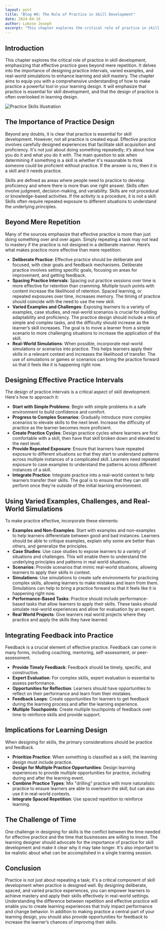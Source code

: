 ```yaml
---
layout: post
title: "Blog #8: The Role of Practice in Skill Development"
date: 2024-04-16
author: Lukose Joseph
excerpt: "This chapter explores the critical role of practice in skill development, emphasizing that effective practice goes beyond mere repetition. It delves into the importance of designing practice intervals, varied examples, and real-world simulations to enhance learning and skill mastery..."
---
```


## Introduction
This chapter explores the critical role of practice in skill development, emphasizing that effective practice goes beyond mere repetition. It delves into the importance of designing practice intervals, varied examples, and real-world simulations to enhance learning and skill mastery. The chapter aims to equip you with a comprehensive understanding of how to make practice a powerful tool in your learning design. It will emphasize that practice is essential for skill development, and that the design of practice is often overlooked in learning design.

![Practice Skills Illustration](/lukofolio/images/illustrations/practice-skills.svg)

## The Importance of Practice Design
Beyond any doubts, it is clear that practice is essential for skill development. However, not all practice is created equal. Effective practice involves carefully designed experiences that facilitate skill acquisition and proficiency. It's not just about doing something repeatedly; it’s about how you do it and what you do it with. The main question to ask when determining if something is a skill is whether it's reasonable to think someone could be proficient without practice. If the answer is no, then it is a skill and it needs practice.

Skills are defined as areas where people need to practice to develop proficiency and where there is more than one right answer. Skills often involve judgment, decision-making, and variability. Skills are not procedural or knowledge-based activities. If the activity is a procedure, it is not a skill. Skills often require repeated exposure to different situations to understand the underlying principles.

## Beyond Mere Repetition
Many of the sources emphasize that effective practice is more than just doing something over and over again. Simply repeating a task may not lead to mastery if the practice is not designed in a deliberate manner. Here’s what makes practice more effective than mere repetition:

- **Deliberate Practice**: Effective practice should be deliberate and focused, with clear goals and feedback mechanisms. Deliberate practice involves setting specific goals, focusing on areas for improvement, and getting feedback.
- **Spacing Practice Intervals**: Spacing out practice sessions over time is more effective for retention than cramming. Multiple touch points with content increase the likelihood of retention. Spaced learning, or repeated exposures over time, increases memory. The timing of practice should coincide with the need to use the new skill.
- **Varied Examples and Challenges**: Exposing learners to a variety of examples, case studies, and real-world scenarios is crucial for building adaptability and proficiency. The practice design should include a mix of simple and complex tasks, and the difficulty should increase as the learner’s skill increases. The goal is to move a learner from a simple scenario to more challenging situations to increase the application of the skill.
- **Real-World Simulations**: When possible, incorporate real-world simulations or scenarios into practice. This helps learners apply their skills in a relevant context and increases the likelihood of transfer. The use of simulations or games or scenarios can bring the practice forward so that it feels like it is happening right now.

## Designing Effective Practice Intervals
The design of practice intervals is a critical aspect of skill development. Here's how to approach it:

- **Start with Simple Problems**: Begin with simple problems in a safe environment to build confidence and comfort.
- **Progress to Complex Scenarios**: Gradually introduce more complex scenarios to elevate skills to the next level. Increase the difficulty of practice as the learner becomes more proficient.
- **Create Practice Cycles**: Design practice cycles where learners are first comfortable with a skill, then have that skill broken down and elevated to the next level.
- **Provide Repeated Exposure**: Ensure that learners have repeated exposure to different situations so that they start to understand patterns across multiple instances of a complicated skill. Learners need repeated exposure to case examples to understand the patterns across different instances of a skill.
- **Integrate Practice**: Integrate practice into a real-world context to help learners transfer their skills. The goal is to ensure that they can still perform once they're outside of the initial learning environment.

## Using Varied Examples, Challenges, and Real-World Simulations
To make practice effective, incorporate these elements:

- **Examples and Non-Examples**: Start with examples and non-examples to help learners differentiate between good and bad instances. Learners should be able to critique examples, explain why some are better than others, and generalize the principles.
- **Case Studies**: Use case studies to expose learners to a variety of situations and challenges. This will enable them to understand the underlying principles and patterns in real world situations.
- **Scenarios**: Provide scenarios that mimic real-world situations, allowing learners to apply their skills in context.
- **Simulations**: Use simulations to create safe environments for practicing complex skills, allowing learners to make mistakes and learn from them. Simulations can help to bring a practice forward so that it feels like it is happening right now.
- **Performance-Based Tasks**: Practice should include performance-based tasks that allow learners to apply their skills. These tasks should simulate real-world experiences and allow for evaluation by an expert.
- **Real World Projects**: Give learners real world projects where they practice and apply the skills they have learned.

## Integrating Feedback into Practice
Feedback is a crucial element of effective practice. Feedback can come in many forms, including coaching, mentoring, self-assessment, or peer-assessment.

- **Provide Timely Feedback**: Feedback should be timely, specific, and constructive.
- **Expert Evaluation**: For complex skills, expert evaluation is essential to assess performance.
- **Opportunities for Reflection**: Learners should have opportunities to reflect on their performance and learn from their mistakes.
- **Feedback Loops**: Create opportunities for learners to get feedback during the learning process and after the learning experience.
- **Multiple Touchpoints**: Create multiple touchpoints of feedback over time to reinforce skills and provide support.

## Implications for Learning Design
When designing for skills, the primary considerations should be practice and feedback.

- **Prioritize Practice**: When something is classified as a skill, the learning design must include practice.
- **Design for Multiple Practice Opportunities**: Design learning experiences to provide multiple opportunities for practice, including during and after the learning event.
- **Combine Practice Types**: Mix "drilling" practice with more naturalistic practice to ensure learners are able to overlearn the skill, but can also use it in real-world contexts.
- **Integrate Spaced Repetition**: Use spaced repetition to reinforce learning.

## The Challenge of Time
One challenge in designing for skills is the conflict between the time needed for effective practice and the time that businesses are willing to invest. The learning designer should advocate for the importance of practice for skill development and make it clear why it may take longer. It's also important to be realistic about what can be accomplished in a single training session.

## Conclusion
Practice is not just about repeating a task; it's a critical component of skill development when practice is designed well. By designing deliberate, spaced, and varied practice experiences, you can empower learners to achieve mastery and apply their skills effectively in real-world settings. Understanding the difference between repetition and effective practice will enable you to create learning experiences that truly impact performance and change behavior. In addition to making practice a central part of your learning design, you should also provide opportunities for feedback to increase the learner’s chances of improving their skills.